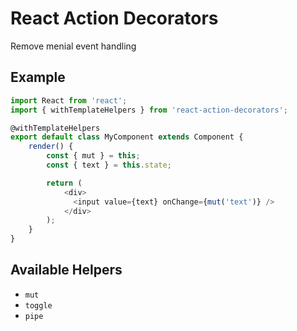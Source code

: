 # React Action Decorators

Remove menial event handling

## Example

```js
import React from 'react';
import { withTemplateHelpers } from 'react-action-decorators';

@withTemplateHelpers
export default class MyComponent extends Component {
    render() {
        const { mut } = this;
        const { text } = this.state;

        return (
            <div>
              <input value={text} onChange={mut('text')} />
            </div>
        );
    }
}
```


## Available Helpers

- `mut`
- `toggle`
- `pipe`
